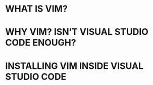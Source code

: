 # WHAT IS VIM?  

# WHY VIM? ISN’T VISUAL STUDIO CODE ENOUGH?  

# INSTALLING VIM INSIDE VISUAL STUDIO CODE

